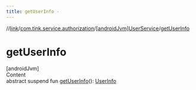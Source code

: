 ```yaml
---
title: getUserInfo -
---
```

//[link](../../index.md)/[com.tink.service.authorization](../index.md)/[[androidJvm]UserService](index.md)/[getUserInfo](get-user-info.md)



# getUserInfo  
[androidJvm]  
Content  
abstract suspend fun [getUserInfo](get-user-info.md)(): [UserInfo](../../com.tink.model.user/[android-jvm]-user-info/index.md)  



